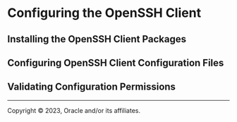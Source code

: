 # Configuring the OpenSSH Client

## Installing the OpenSSH Client Packages

## Configuring OpenSSH Client Configuration Files

## Validating Configuration Permissions

---

Copyright © 2023, Oracle and/or its affiliates.

